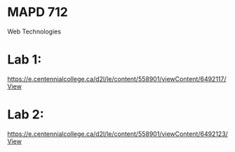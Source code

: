 # MAPD 712
Web Technologies

# Lab 1:
https://e.centennialcollege.ca/d2l/le/content/558901/viewContent/6492117/View
# Lab 2:
https://e.centennialcollege.ca/d2l/le/content/558901/viewContent/6492123/View
